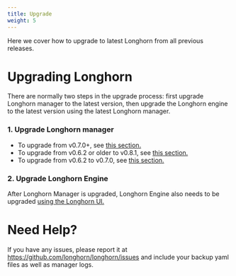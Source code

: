 ```yaml
---
title: Upgrade
weight: 5
---
```


Here we cover how to upgrade to latest Longhorn from all previous releases.

# Upgrading Longhorn

There are normally two steps in the upgrade process: first upgrade Longhorn manager to the latest version, then upgrade the Longhorn engine to the latest version using the latest Longhorn manager.

### 1. Upgrade Longhorn manager

- To upgrade from v0.7.0+, see [this section.](./longhorn-manager/#upgrading-longhorn-manager-from-v070)
- To upgrade from v0.6.2 or older to v0.8.1, see [this section.](./longhorn-manager/#upgrading-from-v062-or-older-version-to-v081)
- To upgrade from v0.6.2 to v0.7.0, see [this section.](./longhorn-manager/#upgrading-longhorn-manager-from-v062-to-v070)


### 2. Upgrade Longhorn Engine

After Longhorn Manager is upgraded, Longhorn Engine also needs to be upgraded [using the Longhorn UI.](./upgrade-engine)

# Need Help?

If you have any issues, please report it at
https://github.com/longhorn/longhorn/issues and include your backup yaml files
as well as manager logs.